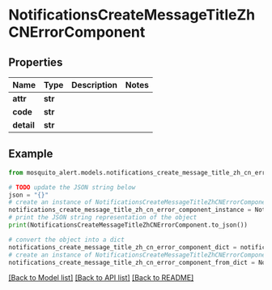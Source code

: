 # NotificationsCreateMessageTitleZhCNErrorComponent


## Properties

Name | Type | Description | Notes
------------ | ------------- | ------------- | -------------
**attr** | **str** |  | 
**code** | **str** |  | 
**detail** | **str** |  | 

## Example

```python
from mosquito_alert.models.notifications_create_message_title_zh_cn_error_component import NotificationsCreateMessageTitleZhCNErrorComponent

# TODO update the JSON string below
json = "{}"
# create an instance of NotificationsCreateMessageTitleZhCNErrorComponent from a JSON string
notifications_create_message_title_zh_cn_error_component_instance = NotificationsCreateMessageTitleZhCNErrorComponent.from_json(json)
# print the JSON string representation of the object
print(NotificationsCreateMessageTitleZhCNErrorComponent.to_json())

# convert the object into a dict
notifications_create_message_title_zh_cn_error_component_dict = notifications_create_message_title_zh_cn_error_component_instance.to_dict()
# create an instance of NotificationsCreateMessageTitleZhCNErrorComponent from a dict
notifications_create_message_title_zh_cn_error_component_from_dict = NotificationsCreateMessageTitleZhCNErrorComponent.from_dict(notifications_create_message_title_zh_cn_error_component_dict)
```
[[Back to Model list]](../README.md#documentation-for-models) [[Back to API list]](../README.md#documentation-for-api-endpoints) [[Back to README]](../README.md)



